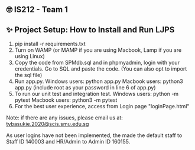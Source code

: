 ## 🤓 IS212 - Team 1 

## ✨ Project Setup: How to Install and Run LJPS 
1. pip install -r requirements.txt
2. Turn on WAMP (or MAMP if you are using Macbook, Lamp if you are using Linux)
3. Copy the code from SPMdb.sql and in phpmyadmin, login with your credentials. Go to SQL and paste the code.
(You can also opt to import the sql file)
5. Run app.py.
Windows users: python app.py
Macbook users: python3 app.py (include root as your password in line 6 of app.py)
6. To run our unit test and integration test.
Windows users: python -m pytest
Macbook users: python3 -m pytest
7. For the best user experience, access from Login page "loginPage.html"


Note: if there are any issues, please email us at: tybasukie.2020@scis.smu.edu.sg

As user logins have not been implemented, the made the default staff to Staff ID 140003 and HR/Admin to Admin ID 160155.







